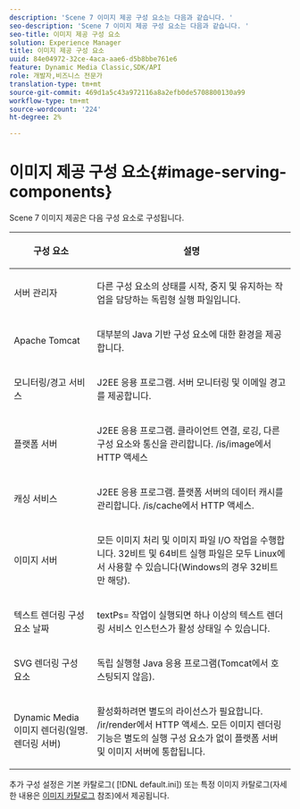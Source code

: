 ```yaml
---
description: 'Scene 7 이미지 제공 구성 요소는 다음과 같습니다. '
seo-description: 'Scene 7 이미지 제공 구성 요소는 다음과 같습니다. '
seo-title: 이미지 제공 구성 요소
solution: Experience Manager
title: 이미지 제공 구성 요소
uuid: 84e04972-32ce-4aca-aae6-d5b8bbe761e6
feature: Dynamic Media Classic,SDK/API
role: 개발자,비즈니스 전문가
translation-type: tm+mt
source-git-commit: 469d1a5c43a972116a8a2efb0de5708800130a99
workflow-type: tm+mt
source-wordcount: '224'
ht-degree: 2%

---
```



# 이미지 제공 구성 요소{#image-serving-components}

Scene 7 이미지 제공은 다음 구성 요소로 구성됩니다.

<table id="table_534AF33FE5C4453EACAE0DF35E8E3B63"> 
 <thead> 
  <tr> 
   <th colname="col1" class="entry"> <p>구성 요소 </p> </th> 
   <th colname="col2" class="entry"> <p>설명 </p> </th> 
  </tr>
 </thead>
 <tbody> 
  <tr> 
   <td colname="col1"> <p>서버 관리자 </p> </td> 
   <td colname="col2"> <p>다른 구성 요소의 상태를 시작, 중지 및 유지하는 작업을 담당하는 독립형 실행 파일입니다. </p> </td> 
  </tr> 
  <tr> 
   <td colname="col1"> <p>Apache Tomcat </p> </td> 
   <td colname="col2"> <p>대부분의 Java 기반 구성 요소에 대한 환경을 제공합니다. </p> </td> 
  </tr> 
  <tr> 
   <td colname="col1"> <p>모니터링/경고 서비스 </p> </td> 
   <td colname="col2"> <p>J2EE 응용 프로그램. 서버 모니터링 및 이메일 경고를 제공합니다. </p> </td> 
  </tr> 
  <tr> 
   <td colname="col1"> <p>플랫폼 서버 </p> </td> 
   <td colname="col2"> <p>J2EE 응용 프로그램. 클라이언트 연결, 로깅, 다른 구성 요소와 통신을 관리합니다. <span class="filepath"> /is/image</span>에서 HTTP 액세스 </p> </td> 
  </tr> 
  <tr> 
   <td colname="col1"> <p>캐싱 서비스 </p> </td> 
   <td colname="col2"> <p>J2EE 응용 프로그램. 플랫폼 서버의 데이터 캐시를 관리합니다. /is/cache에서 HTTP 액세스. </p> </td> 
  </tr> 
  <tr> 
   <td colname="col1"> <p>이미지 서버 </p> </td> 
   <td colname="col2"> <p>모든 이미지 처리 및 이미지 파일 I/O 작업을 수행합니다. 32비트 및 64비트 실행 파일은 모두 Linux에서 사용할 수 있습니다(Windows의 경우 32비트만 해당). </p> </td> 
  </tr> 
  <tr> 
   <td colname="col1"> <p>텍스트 렌더링 구성 요소 날짜 </p> </td> 
   <td colname="col2"> <p><span class="codeph"> textPs=</span> 작업이 실행되면 하나 이상의 텍스트 렌더링 서비스 인스턴스가 활성 상태일 수 있습니다. </p> </td> 
  </tr> 
  <tr> 
   <td colname="col1"> <p>SVG 렌더링 구성 요소 </p> </td> 
   <td colname="col2"> <p>독립 실행형 Java 응용 프로그램(Tomcat에서 호스팅되지 않음). </p> </td> 
  </tr> 
  <tr> 
   <td colname="col1"> <p>Dynamic Media 이미지 렌더링(일명. 렌더링 서버) </p> </td> 
   <td colname="col2"> <p>활성화하려면 별도의 라이선스가 필요합니다. <span class="filepath"> /ir/render</span>에서 HTTP 액세스. 모든 이미지 렌더링 기능은 별도의 실행 구성 요소가 없이 플랫폼 서버 및 이미지 서버에 통합됩니다. </p> </td> 
  </tr> 
 </tbody> 
</table>

추가 구성 설정은 기본 카탈로그( [!DNL default.ini]) 또는 특정 이미지 카탈로그(자세한 내용은 [이미지 카탈로그](../../is-api/image-catalog/image-serving-api-ref/c-image-catalog-reference/c-overview/c-overview.md#concept-9ce2b6a133de45f783e95cabc5810ac3) 참조)에서 제공됩니다.
